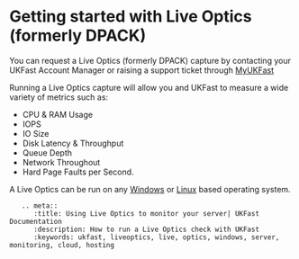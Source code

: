 # Getting started with Live Optics (formerly DPACK)

You can request a Live Optics (formerly DPACK) capture by contacting your UKFast Account Manager or raising a support ticket through [MyUKFast](https://my.ukfast.co.uk/pss/add.php)

Running a Live Optics capture will allow you and UKFast to measure a wide variety of metrics such as:

* CPU & RAM Usage
* IOPS
* IO Size
* Disk Latency & Throughput
* Queue Depth
* Network Throughout
* Hard Page Faults per Second.

A Live Optics can be run on any [Windows](/monitoring/dpack/windows.html) or [Linux](/monitoring/dpack/linux.html) based operating system.


```eval_rst
   .. meta::
      :title: Using Live Optics to monitor your server| UKFast Documentation
      :description: How to run a Live Optics check with UKFast
      :keywords: ukfast, liveoptics, live, optics, windows, server, monitoring, cloud, hosting
